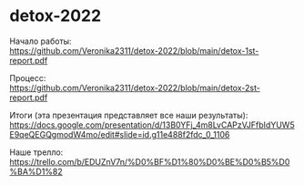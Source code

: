 # detox-2022

Начало работы:  
  https://github.com/Veronika2311/detox-2022/blob/main/detox-1st-report.pdf
 

Процесс:  
  https://github.com/Veronika2311/detox-2022/blob/main/detox-2st-report.pdf

Итоги (эта презентация представляет все наши результаты): 
 https://docs.google.com/presentation/d/13B0YFj_4m8LvCAPzVJFfbIdYUW5E9qeQEGQgmodW4mo/edit#slide=id.g11e488f2fdc_0_1106
 
 
 
 
Наше трелло:  
  https://trello.com/b/EDUZnV7n/%D0%BF%D1%80%D0%BE%D0%B5%D0%BA%D1%82

